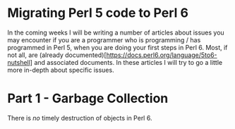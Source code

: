 Migrating Perl 5 code to Perl 6
===============================

In the coming weeks I will be writing a number of articles about issues you
may encounter if you are a programmer who is programming / has programmed
in Perl 5, when you are doing your first steps in Perl 6.  Most, if not all,
are (already documented)[https://docs.perl6.org/language/5to6-nutshell] and
associated documents.  In these articles I will try to go a little more
in-depth about specific issues.

Part 1 - Garbage Collection
===========================
There is *no* timely destruction of objects in Perl 6.

